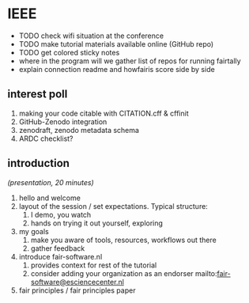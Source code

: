 # IEEE

- TODO check wifi situation at the conference
- TODO make tutorial materials available online (GitHub repo)
- TODO get colored sticky notes
- where in the program will we gather list of repos for running fairtally
- explain connection readme and howfairis score side by side

## interest poll

1. making your code citable with CITATION.cff & cffinit
1. GitHub-Zenodo integration
1. zenodraft, zenodo metadata schema
1. ARDC checklist?

## introduction

_(presentation, 20 minutes)_

1. hello and welcome
1. layout of the session / set expectations. Typical structure:
    1. I demo, you watch
    1. hands on trying it out yourself, exploring
1. my goals
    1. make you aware of tools, resources, workflows out there
    1. gather feedback
1. introduce fair-software.nl
    1. provides context for rest of the tutorial
    1. consider adding your organization as an endorser mailto:fair-software@esciencecenter.nl
1. fair principles / fair principles paper
